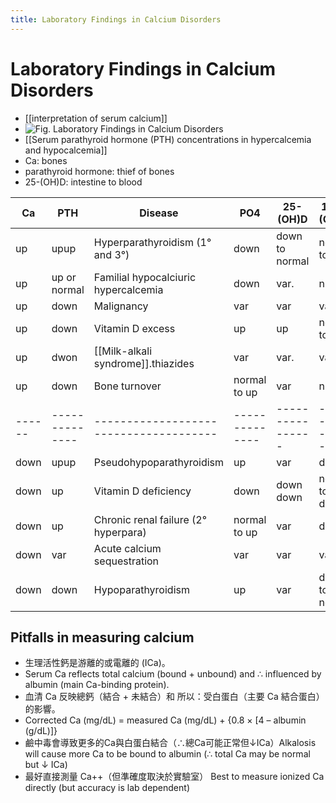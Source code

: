 ```yaml
---
title: Laboratory Findings in Calcium Disorders
---
```

# Laboratory Findings in Calcium Disorders
* [[interpretation of serum calcium]]
* ![Fig. Laboratory Findings in Calcium Disorders](https://i.imgur.com/Aeg4duA.png)
* [[Serum parathyroid hormone (PTH) concentrations in hypercalcemia and hypocalcemia]]
* Ca: bones
* parathyroid hormone: thief of bones
* 25-(OH)D: intestine to blood

| Ca   | PTH          | Disease                              | PO4          | 25-(OH)D       | 1,25-(OH),D    |
|------|--------------|--------------------------------------|--------------|----------------|----------------|
| up   | upup         | Hyperparathyroidism (1° and 3°)      | down         | down to normal | normal to up   |
| up   | up or normal | Familial hypocalciuric hypercalcemia | down         | var.           | nl             |
| up   | down         | Malignancy                           | var          | var            | var.           |
| up   | down         | Vitamin D excess                     | up           | up             | normal to up   |
| up   | dwon         | [[Milk-alkali syndrome]].thiazides   | var          | var.           | var.           |
| up   | down         | Bone turnover                        | normal to up | var            | nl             |
|------|--------------|--------------------------------------|--------------|----------------|----------------|
| down | upup         | Pseudohypoparathyroidism             | up           | var            | down           |
| down | up           | Vitamin D deficiency                 | down         | down down      | normal to down |
| down | up           | Chronic renal failure (2° hyperpara) | normal to up | var            | down           |
| down | var          | Acute calcium sequestration          | var          | var            | var            |
| down | down         | Hypoparathyroidism                   | up           | var            | down to normal |

## Pitfalls in measuring calcium
* 生理活性鈣是游離的或電離的 (ICa)。
* Serum Ca reflects total calcium (bound + unbound) and ∴ influenced by albumin (main Ca-binding protein).
* 血清 Ca 反映總鈣（結合 + 未結合）和 所以：受白蛋白（主要 Ca 結合蛋白）的影響。
* Corrected Ca (mg/dL) = measured Ca (mg/dL) + {0.8 × [4 – albumin (g/dL)]}
* 鹼中毒會導致更多的Ca與白蛋白結合（∴總Ca可能正常但↓ICa）Alkalosis will cause more Ca to be bound to albumin (∴ total Ca may be normal but ↓ ICa)
* 最好直接測量 Ca++（但準確度取決於實驗室） Best to measure ionized Ca directly (but accuracy is lab dependent)
